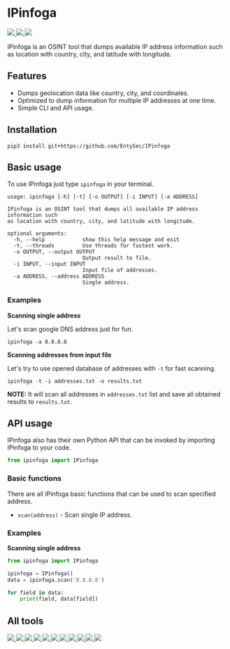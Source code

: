 # IPinfoga

<p>
    <a href="https://entysec.netlify.app">
        <img src="https://img.shields.io/badge/developer-EntySec-3572a5.svg">
    </a>
    <a href="https://github.com/EntySec/IPinfoga">
        <img src="https://img.shields.io/badge/language-Python-3572a5.svg">
    </a>
    <a href="https://github.com/EntySec/IPinfoga/stargazers">
        <img src="https://img.shields.io/github/stars/EntySec/IPinfoga?color=yellow">
    </a>
</p>

IPinfoga is an OSINT tool that dumps available IP address information such as location with country, city, and latitude with longitude.

## Features

* Dumps geolocation data like country, city, and coordinates.
* Optimized to dump information for multiple IP addresses at one time.
* Simple CLI and API usage.

## Installation

```shell
pip3 install git+https://github.com/EntySec/IPinfoga
```

## Basic usage

To use IPinfoga just type `ipinfoga` in your terminal.

```
usage: ipinfoga [-h] [-t] [-o OUTPUT] [-i INPUT] [-a ADDRESS]

IPinfoga is an OSINT tool that dumps all available IP address information such
as location with country, city, and latitude with longitude.

optional arguments:
  -h, --help            show this help message and exit
  -t, --threads         Use threads for fastest work.
  -o OUTPUT, --output OUTPUT
                        Output result to file.
  -i INPUT, --input INPUT
                        Input file of addresses.
  -a ADDRESS, --address ADDRESS
                        Single address.
```

### Examples

**Scanning single address**

Let's scan google DNS address just for fun.

```shell
ipinfoga -a 8.8.8.8
```

**Scanning addresses from input file**

Let's try to use opened database of addresses with `-t` for fast scanning.

```shell
ipinfoga -t -i addresses.txt -o results.txt
```

**NOTE:** It will scan all addresses in `addresses.txt` list and save all obtained results to `results.txt`.

## API usage

IPinfoga also has their own Python API that can be invoked by importing IPinfoga to your code.

```python
from ipinfoga import IPinfoga
```

### Basic functions

There are all IPinfoga basic functions that can be used to scan specified address.

* `scan(address)` - Scan single IP address.

### Examples

**Scanning single address**

```python
from ipinfoga import IPinfoga

ipinfoga = IPinfoga()
data = ipinfoga.scan('8.8.8.8')

for field in data:
    print(field, data[field])
```

## All tools

<p>
    <a href="https://github.com/EntySec/Ghost">
        <img src="https://img.shields.io/badge/EntySec-Ghost-3572a5.svg">
    </a>
    <a href="https://github.com/EntySec/HatSploit">
        <img src="https://img.shields.io/badge/EntySec-HatSploit-3572a5.svg">
    </a>
    <a href="https://github.com/EntySec/HatVenom">
        <img src="https://img.shields.io/badge/EntySec-HatVenom-3572a5.svg">
    </a>
    <a href="https://github.com/EntySec/RomBuster">
        <img src="https://img.shields.io/badge/EntySec-RomBuster-3572a5.svg">
    </a>
    <a href="https://github.com/EntySec/CamRaptor">
        <img src="https://img.shields.io/badge/EntySec-CamRaptor-3572a5.svg">
    </a>
    <a href="https://github.com/EntySec/CamOver">
        <img src="https://img.shields.io/badge/EntySec-CamOver-3572a5.svg">
    </a>
    <a href="https://github.com/EntySec/Shreder">
        <img src="https://img.shields.io/badge/EntySec-Shreder-3572a5.svg">
    </a>
    <a href="https://github.com/EntySec/IPinfoga">
        <img src="https://img.shields.io/badge/EntySec-IPinfoga-3572a5.svg">
    </a>
    <a href="https://github.com/EntySec/Paranoid">
        <img src="https://img.shields.io/badge/EntySec-Paranoid-3572a5.svg">
    </a>
    <a href="https://github.com/EntySec/membrane">
        <img src="https://img.shields.io/badge/EntySec-membrane-f34c79.svg">
    </a>
    <a href="https://github.com/EntySec/pwny">
        <img src="https://img.shields.io/badge/EntySec-pwny-448eff.svg">
    </a>
</p>
